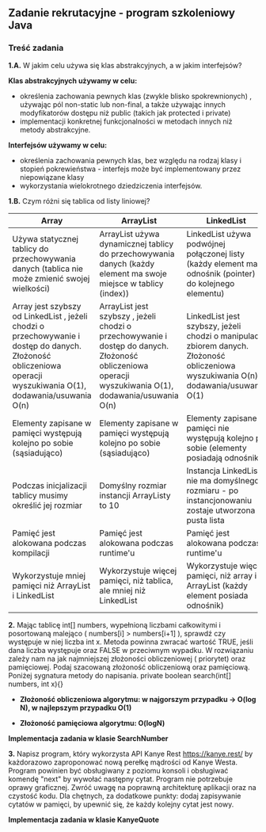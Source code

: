 ## Zadanie rekrutacyjne - program szkoleniowy Java

### **Treść zadania**

**1.A.** W jakim celu używa się klas abstrakcyjnych, a w jakim interfejsów?

**Klas abstrakcyjnych używamy w celu:**

* określenia zachowania pewnych klas (zwykle blisko spokrewnionych) , używając pól non-static lub non-final,
  a także używając innych modyfikatorów dostępu niż public (takich jak protected i private)
* implementacji konkretnej funkcjonalności w metodach innych niż metody abstrakcyjne.

**Interfejsów używamy w celu:**

* określenia zachowania pewnych klas, bez względu na rodzaj klasy i stopień pokrewieństwa - interfejs może być
  implementowany przez niepowiązane klasy
* wykorzystania wielokrotnego dziedziczenia interfejsów.

**1.B.** Czym różni się tablica od listy liniowej?

| Array                                                                                                                                                            | ArrayList                                                                                                                                              | LinkedList                                                                                                                             |
|------------------------------------------------------------------------------------------------------------------------------------------------------------------|--------------------------------------------------------------------------------------------------------------------------------------------------------|----------------------------------------------------------------------------------------------------------------------------------------|
| Używa statycznej tablicy do przechowywania danych (tablica nie może zmienić swojej wielkości)                                                                    | ArrayList używa dynamicznej tablicy do przechowywania danych (każdy element ma swoje miejsce w tablicy (index))                                        | LinkedList używa podwójnej połączonej listy (każdy element ma odnośnik (pointer) do kolejnego elementu)                                |
| Array jest szybszy od LinkedList , jeżeli chodzi o przechowywanie i dostęp do danych. Złożoność obliczeniowa operacji wyszukiwania O(1), dodawania/usuwania O(n) | ArrayList jest szybszy , jeżeli chodzi o przechowywanie i dostęp do danych. Złożoność obliczeniowa operacji wyszukiwania O(1), dodawania/usuwania O(n) | LinkedList jest szybszy, jeżeli chodzi o manipulację zbiorem danych. Złożoność obliczeniowa wyszukiwania O(n), dodawania/usuwania O(1) |
| Elementy zapisane w pamięci występują kolejno po sobie (sąsiadująco)                                                                                             | Elementy zapisane w pamięci występują kolejno po sobie (sąsiadująco)                                                                                   | Elementy zapisane w pamięci nie występują kolejno po sobie (elementy posiadają odnośniki)                                              |
| Podczas inicjalizacji tablicy musimy określić jej rozmiar                                                                                                        | Domyślny rozmiar instancji ArrayListy to 10                                                                                                            | Instancja LinkedListy nie ma domyślnego rozmiaru - po instancjonowaniu zostaje utworzona pusta lista                                   |
| Pamięć jest alokowana podczas kompilacji                                                                                                                         | Pamięć jest alokowana podczas runtime'u                                                                                                                | Pamięć jest alokowana podczas runtime'u                                                                                                |
| Wykorzystuje mniej pamięci niż ArrayList i LinkedList                                                                                                            | Wykorzystuje więcej pamięci, niż tablica, ale mniej niż LinkedList                                                                                     | Wykorzystuje więcej pamięci, niż array i ArrayList (każdy element posiada odnośnik)                                                    |

**2.** Mając tablicę int[] numbers, wypełnioną liczbami całkowitymi i posortowaną malejąco ( numbers[i] >
  numbers[i+1] ), sprawdź czy występuje w niej liczba int x. Metoda powinna zwracać wartość TRUE, jeśli dana liczba
  występuje oraz FALSE w przeciwnym wypadku. W rozwiązaniu zależy nam na jak najmniejszej złożoności obliczeniowej (
  priorytet) oraz pamięciowej. Podaj szacowaną złożoność obliczeniową oraz pamięciową. Poniżej sygnatura metody do
  napisania.
  private boolean search(int[] numbers, int x){}

 * **Złożoność obliczeniowa algorytmu: w najgorszym przypadku -> O(log N), w najlepszym przypadku O(1)**

*  **Złożoność pamięciowa algorytmu: O(logN)**

  **Implementacja zadania w klasie SearchNumber**

**3.** Napisz program, który wykorzysta API Kanye Rest https://kanye.rest/ by każdorazowo zaproponować nową perełkę
  mądrości od Kanye Westa. Program powinien być obsługiwany z poziomu konsoli i obsługiwać komendę "next" by wywołać
  następny cytat. Program nie potrzebuje oprawy graficznej. Zwróć uwagę na poprawną architekturę aplikacji oraz na
  czystość kodu.
  Dla chętnych, za dodatkowe punkty: dodaj zapisywanie cytatów w pamięci, by upewnić się, że każdy kolejny cytat jest
  nowy.

  **Implementacja zadania w klasie KanyeQuote**


